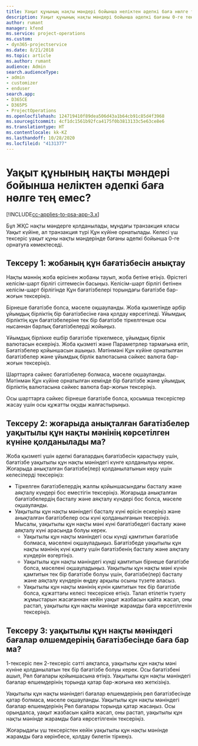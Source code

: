 ```yaml
---
title: Уақыт құнының нақты мәндері бойынша неліктен әдепкі баға нөлге тең емес?
description: Уақыт құнының нақты мәндері бойынша әдепкі бағаны 0-ге теңестіріңіз.
author: rumant
manager: kfend
ms.service: project-operations
ms.custom:
- dyn365-projectservice
ms.date: 8/21/2018
ms.topic: article
ms.author: rumant
audience: Admin
search.audienceType:
- admin
- customizer
- enduser
search.app:
- D365CE
- D365PS
- ProjectOperations
ms.openlocfilehash: 124719410f89dea506d43a1b64cb91c85d4f3968
ms.sourcegitcommit: 4cf1dc1561b92fca4175f0b3813133c5e63ce8e6
ms.translationtype: HT
ms.contentlocale: kk-KZ
ms.lasthandoff: 10/28/2020
ms.locfileid: "4131377"
---
```

# <a name="why-is-the-price-defaulting-to-zero-on-time-cost-actuals"></a>Уақыт құнының нақты мәндері бойынша неліктен әдепкі баға нөлге тең емес?

[!INCLUDE[cc-applies-to-psa-app-3.x](../includes/cc-applies-to-psa-app-3x.md)]

Бұл ЖҚС нақты мәндерге қолданылады, мұндағы транзакция класы Уақыт күйіне, ал транзакция түрі Құн күйіне орнатылады. Келесі үш тексеріс уақыт құны нақты мәндерінде бағаны әдепкі бойынша 0-ге орнатуға көмектеседі.
 
## <a name="check-1-identify-the-cost-price-list-for-the-project"></a>Тексеру 1: жобаның құн бағатізбесін анықтау

Нақты мәннің жоба өрісінен жобаны тауып, жоба бетіне өтіңіз. Өрістегі келісім-шарт бірлігі сілтемесін басыңыз. Келісім-шарт бірлігі бетінен келісім-шарт бірлігінде Құн бағатізбелері торындағы бағатізбе бар-жоғын тексеріңіз.

Бірнеше бағатізбе болса, мәселе оқшауланды. Жоба қызметінде әрбір ұйымдық бірліктің бір бағатізбесіне ғана қолдау көрсетіледі. Ұйымдық бірліктің құн бағатізбелеріне тек бір бағатізбе тіркелгенше осы нысаннан барлық бағатізбелерді жойыңыз.

Ұйымдық бірлікке ешбір бағатізбе тіркелмесе, ұйымдық бірлік валютасын ескеріңіз. Жоба қызметі және Параметрлер тармағына өтіп, Бағатізбелер қойыншасын ашыңыз. Мәтінмәні Құн күйіне орнатылған бағатізбелер және ұйымдық бірлік валютасына сәйкес валюта бар-жоғын тексеріңіз.
 
Шарттарға сәйкес бағатізбелер болмаса, мәселе оқшауланды. Мәтінмән Құн күйіне орнатылған кемінде бір бағатізбе және ұйымдық бірліктің валютасына сәйкес валюта бар-жоғын тексеріңіз.

Осы шарттарға сәйкес бірнеше бағатізбе болса, қосымша тексерістер жасау үшін осы құжатты оқуды жалғастырыңыз.

## <a name="check-2-are-any-of-the-price-lists-identified-above-valid-for-the-specific-date-of-the-time-cost-actual"></a>Тексеру 2: жоғарыда анықталған бағатізбелер уақытылы құн нақты мәнінің көрсетілген күніне қолданылады ма?

Жоба қызметі үшін әдепкі бағалардың бағатізбесін қарастыру үшін, бағатізбе уақытылы құн нақты мәніндегі күнге қолданылуы керек. Жоғарыда анықталған бағатізбе(лер) қолданылатынын көру үшін келесілерді тексеріңіз:

- Тіркелген бағатізбелердің жалпы қойыншасындағы басталу және аяқталу күндері бос еместігін тексеріңіз. Жоғарыда анықталған бағатізбелердің басталу және аяқталу күндері бос болса, мәселе оқшауланды. 
- Уақытылы құн нақты мәніндегі басталу күні өрісін ескеріңіз және анықталған бағатізбелер осы күні қолданылғанын тексеріңіз. Мысалы, уақытылы құн нақты мәні күні бағатізбедегі басталу және аяқталу күні арасында болуы керек. 
    - Уақытылы құн нақты мәніндегі осы күнді қамтитын бағатізбе болмаса, мәселені оқшауладыңыз. Бағатізбеде уақытылы құн нақты мәнінің күні қамту үшін бағатізбенің басталу және аяқталу күндерін өзгертіңіз. 
    - Уақытылы құн нақты мәніндегі күнді қамтитын бірнеше бағатізбе болса, мәселені оқшауладыңыз. Уақытылы құн нақты мәні күнін қамтитын тек бір бағатізбе болуы үшін, бағатізбе(лер) басталу және аяқталу күндерін өңдеу арқылы осыны түзете аласыз. 
    - Уақытылы құн нақты мәнінің күнін қамтитын тек бір бағатізбе болса, құжаттағы келесі тексеріске өтіңіз.
Талап етілетін түзету жұмыстарын жасағаннан кейін уақыт жазбасын қайта жасап, оны растап, уақытылы құн нақты мәнінде жарамды баға көрсетілгенін тексеріңіз.

## <a name="check-3-is-there-a-price-in-the-price-list-for-the-pricing-dimensions-on-the-time-cost-actual"></a>Тексеру 3: уақытылы құн нақты мәніндегі бағалар өлшемдерінің бағатізбесінде баға бар ма?

1-тексеріс пен 2-тексеріс сәтті аяқталса, уақытылы құн нақты мәні күніне қолданылатын тек бір бағатізбе болуы керек. Осы бағатізбені ашып, Рөл бағалары қойыншасына өтіңіз. Уақытылы құн нақты мәніндегі бағалар өлшемдерінің торында қатар бар-жоғына көз жеткізіңіз.

Уақытылы құн нақты мәніндегі бағалар өлшемдерінің рөл бағатізбесінде қатар болмаса, мәселе оқшауланды. Уақытылы құн нақты мәніндегі бағалар өлшемдерінің Рөл бағалары торында қатар жасаңыз. Осы орындалса, уақыт жазбасын қайта жасап, оны растап, уақытылы құн нақты мәнінде жарамды баға көрсетілгенін тексеріңіз.
 
Жоғарыдағы үш тексерістен кейін уақытылы құн нақты мәнінде жарамды баға көрінбесе, қолдау билетін тіркеңіз.



